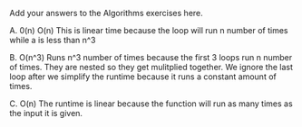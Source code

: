 Add your answers to the Algorithms exercises here.

A. 0(n) O(n) This is linear time because the loop will run n number of times while a is less than n^3

B. O(n^3) Runs n^3 number of times because the first 3 loops run n number of times. They are nested so they get mulitplied together. We ignore the last loop after we simplify the runtime because it runs a constant amount of times.

C. O(n) The runtime is linear because the function will run as many times as the input it is given.
